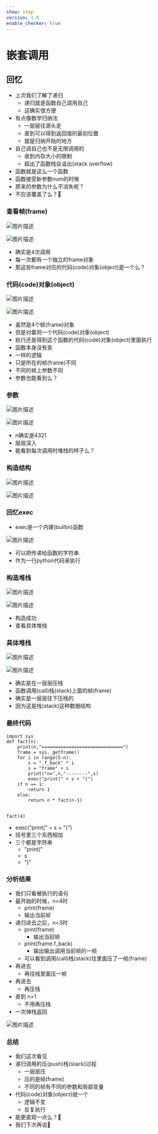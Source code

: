 ```yaml
---
show: step
version: 1.0
enable_checker: true
---
```


# 嵌套调用

## 回忆

- 上次我们了解了递归
	- 递归就是函数自己调用自己
	- 这确实很方便
- 有点像数学归纳法
	- 一层层往源头走
	- 直到可以得到返回值的最初位置
	- 就是归纳开始的地方
- 自己调自己也不是无限调用的
	- 收到内存大小的限制
	- 超出了函数栈会溢出(stack overflow)
- 函数就是这么一个函数
- 函数接受新参数num的时候
- 原来的参数为什么不消失呢？
- 不应该覆盖了么？🤔

### 查看帧(frame)

![图片描述](https://doc.shiyanlou.com/courses/uid1190679-20220822-1661175345924)

![图片描述](https://doc.shiyanlou.com/courses/uid1190679-20220822-1661175351548)

- 确实是4次调用
- 每一次都有一个独立的frame对象
- 那这些frame对应的代码(code)对象(object)是一个么？

### 代码(code)对象(object)

![图片描述](https://doc.shiyanlou.com/courses/uid1190679-20220822-1661175522190)

![图片描述](https://doc.shiyanlou.com/courses/uid1190679-20220822-1661175528768)

- 虽然是4个帧(frame)对象
- 但是对着同一个代码(code)对象(object)
- 执行还是得到这个函数的代码(code)对象(object)里面执行
- 函数本身没有变
- 一样的逻辑
- 只是所在的帧(frame)不同
- 不同的帧上参数不同
- 参数也能看到么？

### 参数 

![图片描述](https://doc.shiyanlou.com/courses/uid1190679-20220822-1661175750726)

![图片描述](https://doc.shiyanlou.com/courses/uid1190679-20220822-1661175763019)

- n确实是4321
- 层层深入
- 能看到每次调用时堆栈的样子么？

### 构造结构

![图片描述](https://doc.shiyanlou.com/courses/uid1190679-20220823-1661218690599)

![图片描述](https://doc.shiyanlou.com/courses/uid1190679-20220823-1661218698933)

### 回忆exec

- exec是一个内建(builtin)函数

![图片描述](https://doc.shiyanlou.com/courses/uid1190679-20220828-1661647171474)

- 可以把传递给函数的字符串
- 作为一行python代码来执行

### 构造堆栈

![图片描述](https://doc.shiyanlou.com/courses/uid1190679-20220822-1661176526886)

![图片描述](https://doc.shiyanlou.com/courses/uid1190679-20220822-1661176533610)

- 构造成功
- 查看具体堆栈

### 具体堆栈

![图片描述](https://doc.shiyanlou.com/courses/uid1190679-20220822-1661176661905)

![图片描述](https://doc.shiyanlou.com/courses/uid1190679-20220822-1661176673567)

- 确实是在一层层压栈
- 函数调用(call)栈(stack)上面的帧(frame)
- 确实是一层层往下压栈的
- 因为这是栈(stack)这种数据结构

### 最终代码

```
import sys
def fact(n):
    print(n,"==============================")
    frame = sys._getframe()
    for i in range(5-n):
        s = ".f_back" * i
        s = "frame" + s
        print("n=",n,"--------",s)
        exec("print(" + s + ")")
    if n == 1:
        return 1
    else:
        return n * fact(n-1)


fact(4)
```

- exec("print(" + s + ")")
- 括号里三个东西相加
- 三个都是字符串
    - "print(" 
    -  s  
    - ")"


### 分析结果

- 我们只看被执行的语句
- 最开始的时候，n=4时
    - print(frame)
    - 输出当前帧
- 递归进去之后，n=3时
   - print(frame)
	   - 输出当前帧
   - print(frame.f_back)
	  - 输出输出调用当前帧的一帧
   - 可以看到调用(call)栈(stack)往里面压了一帧(frame)
- 再进去
	- 再往栈里面压一帧
- 再进去
	- 再压栈
- 直到 n=1 
	- 不用再压栈
- 一次弹栈返回

![图片描述](https://doc.shiyanlou.com/courses/uid1190679-20220822-1661176673567)

### 总结 

- 我们这次看见
- 递归调用的压(push)栈(stack)过程
	- 一层层压
	- 压的是帧(frame)
	- 不同的帧有不同的参数和局部变量
- 代码(code)对象(object)就一个
	- 逻辑不变
	- 反复执行
- 能更直观一点么？🤔
- 我们下次再说👋

